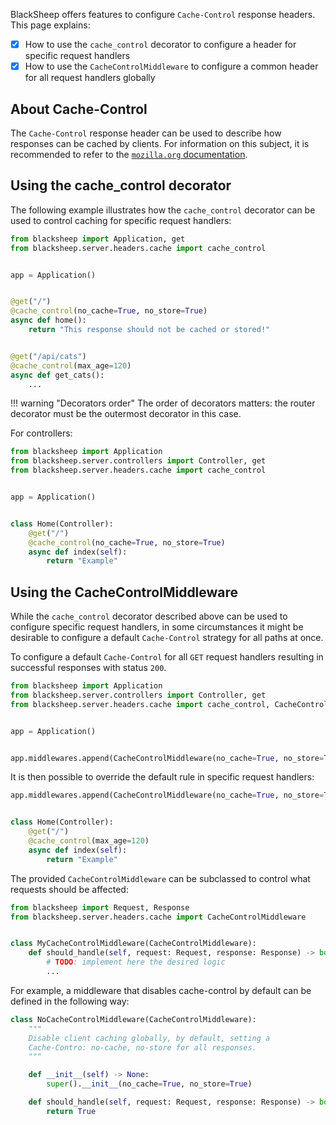 BlackSheep offers features to configure `Cache-Control` response headers.
This page explains:

- [X] How to use the `cache_control` decorator to configure a header for specific
  request handlers
- [X] How to use the `CacheControlMiddleware` to configure a common header for all
  request handlers globally

## About Cache-Control

The `Cache-Control` response header can be used to describe how responses can
be cached by clients. For information on this subject, it is recommended to
refer to the [`mozilla.org` documentation](https://developer.mozilla.org/en-US/docs/Web/HTTP/Headers/Cache-Control).

## Using the cache_control decorator

The following example illustrates how the `cache_control` decorator can be used
to control caching for specific request handlers:

```python
from blacksheep import Application, get
from blacksheep.server.headers.cache import cache_control


app = Application()


@get("/")
@cache_control(no_cache=True, no_store=True)
async def home():
    return "This response should not be cached or stored!"


@get("/api/cats")
@cache_control(max_age=120)
async def get_cats():
    ...

```

!!! warning "Decorators order"
    The order of decorators matters: the router decorator must be the outermost
    decorator in this case.

For controllers:

```python
from blacksheep import Application
from blacksheep.server.controllers import Controller, get
from blacksheep.server.headers.cache import cache_control


app = Application()


class Home(Controller):
    @get("/")
    @cache_control(no_cache=True, no_store=True)
    async def index(self):
        return "Example"

```

## Using the CacheControlMiddleware

While the `cache_control` decorator described above can be used to configure
specific request handlers, in some circumstances it might be desirable to
configure a default `Cache-Control` strategy for all paths at once.

To configure a default `Cache-Control` for all `GET` request handlers resulting
in successful responses with status `200`.

```python
from blacksheep import Application
from blacksheep.server.controllers import Controller, get
from blacksheep.server.headers.cache import cache_control, CacheControlMiddleware


app = Application()


app.middlewares.append(CacheControlMiddleware(no_cache=True, no_store=True))
```

It is then possible to override the default rule in specific request handlers:

```python
app.middlewares.append(CacheControlMiddleware(no_cache=True, no_store=True))


class Home(Controller):
    @get("/")
    @cache_control(max_age=120)
    async def index(self):
        return "Example"
```

The provided `CacheControlMiddleware` can be subclassed to control what requests
should be affected:

```python
from blacksheep import Request, Response
from blacksheep.server.headers.cache import CacheControlMiddleware


class MyCacheControlMiddleware(CacheControlMiddleware):
    def should_handle(self, request: Request, response: Response) -> bool:
        # TODO: implement here the desired logic
        ...
```

For example, a middleware that disables cache-control by default can be defined in the following way:

```python
class NoCacheControlMiddleware(CacheControlMiddleware):
    """
    Disable client caching globally, by default, setting a
    Cache-Contro: no-cache, no-store for all responses.
    """

    def __init__(self) -> None:
        super().__init__(no_cache=True, no_store=True)

    def should_handle(self, request: Request, response: Response) -> bool:
        return True
```
